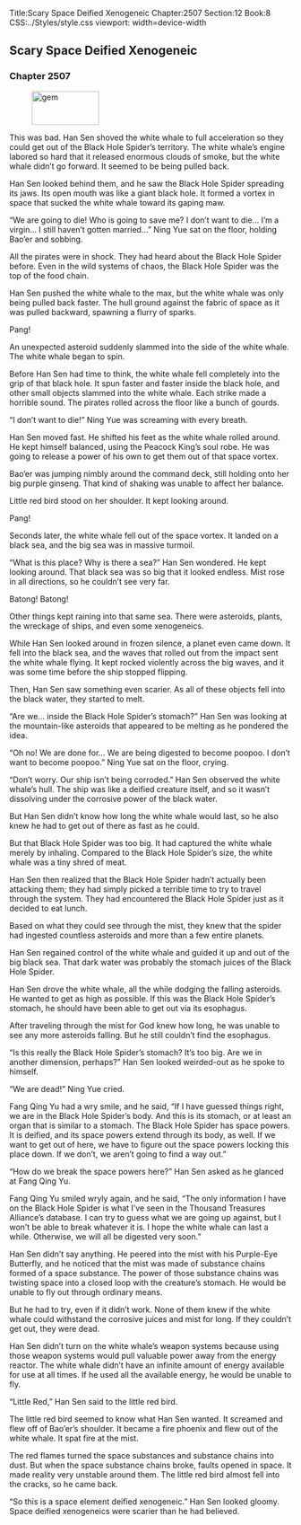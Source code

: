 Title:Scary Space Deified Xenogeneic 
Chapter:2507 
Section:12 
Book:8 
CSS:../Styles/style.css 
viewport: width=device-width
  
## Scary Space Deified Xenogeneic
### Chapter 2507
  
<figure>
	<img src="../Images/gem.gif" alt="gem" id="gem" width="120" height="60" />
</figure>
  

  
This was bad. Han Sen shoved the white whale to full acceleration so they could get out of the Black Hole Spider’s territory. The white whale’s engine labored so hard that it released enormous clouds of smoke, but the white whale didn’t go forward. It seemed to be being pulled back.

Han Sen looked behind them, and he saw the Black Hole Spider spreading its jaws. Its open mouth was like a giant black hole. It formed a vortex in space that sucked the white whale toward its gaping maw.

“We are going to die! Who is going to save me? I don’t want to die… I’m a virgin… I still haven’t gotten married…” Ning Yue sat on the floor, holding Bao’er and sobbing.

All the pirates were in shock. They had heard about the Black Hole Spider before. Even in the wild systems of chaos, the Black Hole Spider was the top of the food chain.

Han Sen pushed the white whale to the max, but the white whale was only being pulled back faster. The hull ground against the fabric of space as it was pulled backward, spawning a flurry of sparks.

Pang!

An unexpected asteroid suddenly slammed into the side of the white whale. The white whale began to spin.

Before Han Sen had time to think, the white whale fell completely into the grip of that black hole. It spun faster and faster inside the black hole, and other small objects slammed into the white whale. Each strike made a horrible sound. The pirates rolled across the floor like a bunch of gourds.

“I don’t want to die!” Ning Yue was screaming with every breath.

Han Sen moved fast. He shifted his feet as the white whale rolled around. He kept himself balanced, using the Peacock King’s soul robe. He was going to release a power of his own to get them out of that space vortex.

Bao’er was jumping nimbly around the command deck, still holding onto her big purple ginseng. That kind of shaking was unable to affect her balance.

Little red bird stood on her shoulder. It kept looking around.

Pang!

Seconds later, the white whale fell out of the space vortex. It landed on a black sea, and the big sea was in massive turmoil.

“What is this place? Why is there a sea?” Han Sen wondered. He kept looking around. That black sea was so big that it looked endless. Mist rose in all directions, so he couldn’t see very far.

Batong! Batong!

Other things kept raining into that same sea. There were asteroids, plants, the wreckage of ships, and even some xenogeneics.

While Han Sen looked around in frozen silence, a planet even came down. It fell into the black sea, and the waves that rolled out from the impact sent the white whale flying. It kept rocked violently across the big waves, and it was some time before the ship stopped flipping.

Then, Han Sen saw something even scarier. As all of these objects fell into the black water, they started to melt.

“Are we… inside the Black Hole Spider’s stomach?” Han Sen was looking at the mountain-like asteroids that appeared to be melting as he pondered the idea.

“Oh no! We are done for… We are being digested to become poopoo. I don’t want to become poopoo.” Ning Yue sat on the floor, crying.

“Don’t worry. Our ship isn’t being corroded.” Han Sen observed the white whale’s hull. The ship was like a deified creature itself, and so it wasn’t dissolving under the corrosive power of the black water.

But Han Sen didn’t know how long the white whale would last, so he also knew he had to get out of there as fast as he could.

But that Black Hole Spider was too big. It had captured the white whale merely by inhaling. Compared to the Black Hole Spider’s size, the white whale was a tiny shred of meat.

Han Sen then realized that the Black Hole Spider hadn’t actually been attacking them; they had simply picked a terrible time to try to travel through the system. They had encountered the Black Hole Spider just as it decided to eat lunch.

Based on what they could see through the mist, they knew that the spider had ingested countless asteroids and more than a few entire planets.

Han Sen regained control of the white whale and guided it up and out of the big black sea. That dark water was probably the stomach juices of the Black Hole Spider.

Han Sen drove the white whale, all the while dodging the falling asteroids. He wanted to get as high as possible. If this was the Black Hole Spider’s stomach, he should have been able to get out via its esophagus.

After traveling through the mist for God knew how long, he was unable to see any more asteroids falling. But he still couldn’t find the esophagus.

“Is this really the Black Hole Spider’s stomach? It’s too big. Are we in another dimension, perhaps?” Han Sen looked weirded-out as he spoke to himself.

“We are dead!” Ning Yue cried.

Fang Qing Yu had a wry smile, and he said, “If I have guessed things right, we are in the Black Hole Spider’s body. And this is its stomach, or at least an organ that is similar to a stomach. The Black Hole Spider has space powers. It is deified, and its space powers extend through its body, as well. If we want to get out of here, we have to figure out the space powers locking this place down. If we don’t, we aren’t going to find a way out.”

“How do we break the space powers here?” Han Sen asked as he glanced at Fang Qing Yu.

Fang Qing Yu smiled wryly again, and he said, “The only information I have on the Black Hole Spider is what I’ve seen in the Thousand Treasures Alliance’s database. I can try to guess what we are going up against, but I won’t be able to break whatever it is. I hope the white whale can last a while. Otherwise, we will all be digested very soon.”

Han Sen didn’t say anything. He peered into the mist with his Purple-Eye Butterfly, and he noticed that the mist was made of substance chains formed of a space substance. The power of those substance chains was twisting space into a closed loop with the creature’s stomach. He would be unable to fly out through ordinary means.

But he had to try, even if it didn’t work. None of them knew if the white whale could withstand the corrosive juices and mist for long. If they couldn’t get out, they were dead.

Han Sen didn’t turn on the white whale’s weapon systems because using those weapon systems would pull valuable power away from the energy reactor. The white whale didn’t have an infinite amount of energy available for use at all times. If he used all the available energy, he would be unable to fly.

“Little Red,” Han Sen said to the little red bird.

The little red bird seemed to know what Han Sen wanted. It screamed and flew off of Bao’er’s shoulder. It became a fire phoenix and flew out of the white whale. It spat fire at the mist.

The red flames turned the space substances and substance chains into dust. But when the space substance chains broke, faults opened in space. It made reality very unstable around them. The little red bird almost fell into the cracks, so he came back.

“So this is a space element deified xenogeneic.” Han Sen looked gloomy. Space deified xenogeneics were scarier than he had believed.
